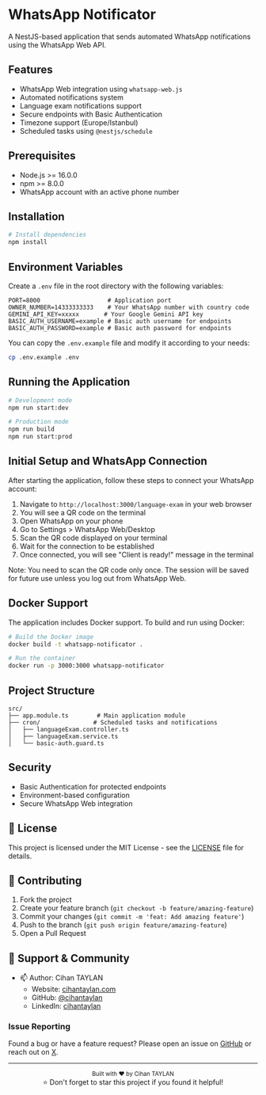 # WhatsApp Notificator

A NestJS-based application that sends automated WhatsApp notifications using the WhatsApp Web API.

## Features

- WhatsApp Web integration using `whatsapp-web.js`
- Automated notifications system
- Language exam notifications support
- Secure endpoints with Basic Authentication
- Timezone support (Europe/Istanbul)
- Scheduled tasks using `@nestjs/schedule`

## Prerequisites

- Node.js >= 16.0.0
- npm >= 8.0.0
- WhatsApp account with an active phone number

## Installation

```bash
# Install dependencies
npm install
```

## Environment Variables

Create a `.env` file in the root directory with the following variables:

```env
PORT=8000                   # Application port
OWNER_NUMBER=14333333333    # Your WhatsApp number with country code
GEMINI_API_KEY=xxxxx       # Your Google Gemini API key
BASIC_AUTH_USERNAME=example # Basic auth username for endpoints
BASIC_AUTH_PASSWORD=example # Basic auth password for endpoints
```

You can copy the `.env.example` file and modify it according to your needs:

```bash
cp .env.example .env
```

## Running the Application

```bash
# Development mode
npm run start:dev

# Production mode
npm run build
npm run start:prod
```

## Initial Setup and WhatsApp Connection

After starting the application, follow these steps to connect your WhatsApp account:

1. Navigate to `http://localhost:3000/language-exam` in your web browser
2. You will see a QR code on the terminal
3. Open WhatsApp on your phone
4. Go to Settings > WhatsApp Web/Desktop
5. Scan the QR code displayed on your terminal
6. Wait for the connection to be established
7. Once connected, you will see "Client is ready!" message in the terminal

Note: You need to scan the QR code only once. The session will be saved for future use unless you log out from WhatsApp Web.

## Docker Support

The application includes Docker support. To build and run using Docker:

```bash
# Build the Docker image
docker build -t whatsapp-notificator .

# Run the container
docker run -p 3000:3000 whatsapp-notificator
```

## Project Structure

```
src/
├── app.module.ts        # Main application module
├── cron/               # Scheduled tasks and notifications
│   ├── languageExam.controller.ts
│   ├── languageExam.service.ts
│   └── basic-auth.guard.ts
```

## Security

- Basic Authentication for protected endpoints
- Environment-based configuration
- Secure WhatsApp Web integration

## 📝 License

This project is licensed under the MIT License - see the [LICENSE](LICENSE) file for details.

## 🤝 Contributing

1. Fork the project
2. Create your feature branch (`git checkout -b feature/amazing-feature`)
3. Commit your changes (`git commit -m 'feat: Add amazing feature'`)
4. Push to the branch (`git push origin feature/amazing-feature`)
5. Open a Pull Request

## 💬 Support & Community

- 📫 Author: Cihan TAYLAN
  - Website: [cihantaylan.com](https://cihantaylan.com)
  - GitHub: [@cihantaylan](https://github.com/cihantaylan)
  - LinkedIn: [cihantaylan](https://www.linkedin.com/in/cihantaylan/)

### Issue Reporting

Found a bug or have a feature request? Please open an issue on [GitHub](https://github.com/cihanTAYLAN/grpc-boilerplate-realtime/issues) or reach out on [X](https://x.com/cihantaylan24).

---

<div align="center">
  <sub>Built with ❤️ by Cihan TAYLAN</sub>
  <br>
  ⭐ Don't forget to star this project if you found it helpful!
</div>

